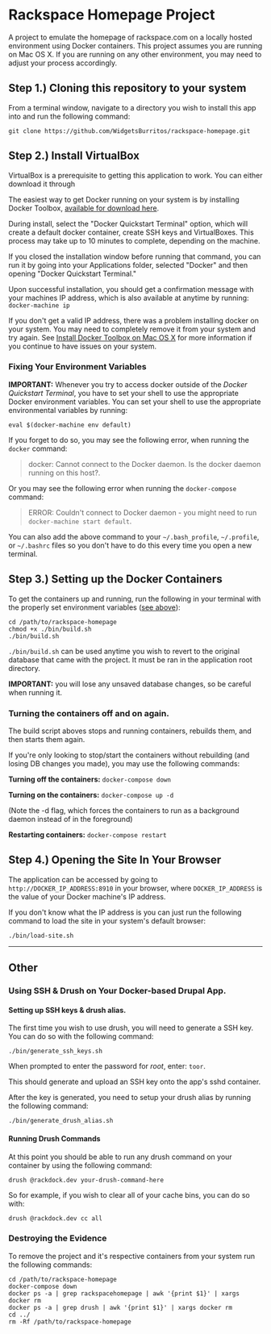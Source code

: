 # Rackspace Homepage Project

A project to emulate the homepage of rackspace.com on a locally hosted environment using Docker containers.
This project assumes you are running on Mac OS X. If you are running on any other environment, you may need
to adjust your process accordingly.

## Step 1.) Cloning this repository to your system

From a terminal window, navigate to a directory you wish to install this app into and run the following command:

`git clone https://github.com/WidgetsBurritos/rackspace-homepage.git`

## Step 2.) Install VirtualBox

VirtualBox is a prerequisite to getting this application to work. You can either download it through

The easiest way to get Docker running on your system is by installing Docker Toolbox, [available for download here](https://www.docker.com/products/docker-toolbox).

During install, select the "Docker Quickstart Terminal" option, which will create a default docker container, create SSH keys and VirtualBoxes.
This process may take up to 10 minutes to complete, depending on the machine.

If you closed the installation window before running that command, you can run it by going into your Applications folder, selected "Docker" and then opening "Docker Quickstart Terminal."

Upon successful installation, you should get a confirmation message with your machines IP address, which is also available at anytime by running:
`docker-machine ip`

If you don't get a valid IP address, there was a problem installing docker on your system. You may need to completely remove it from your system and try again. See [Install Docker Toolbox on Mac OS X](https://docs.docker.com/mac/step_one/) for more information if you continue to have issues on your system.

### Fixing Your Environment Variables

**IMPORTANT:** Whenever you try to access docker outside of the *Docker Quickstart Terminal*, you have to set your shell to use the appropriate Docker environment variables.
You can set your shell to use the appropriate environmental variables by running:

`eval $(docker-machine env default)`

If you forget to do so, you may see the following error, when running the `docker` command:

> docker: Cannot connect to the Docker daemon. Is the docker daemon running on this host?.

Or you may see the following error when running the `docker-compose` command:

> ERROR: Couldn't connect to Docker daemon - you might need to run `docker-machine start default`.

You can also add the above command to your `~/.bash_profile`, `~/.profile`, or `~/.bashrc` files so you don't have to do this every time you open a new terminal.

## Step 3.) Setting up the Docker Containers

To get the containers up and running, run the following in your terminal with the properly set environment variables ([see above](#fixing-your-environment-variables)):
```
cd /path/to/rackspace-homepage
chmod +x ./bin/build.sh
./bin/build.sh
```

`./bin/build.sh` can be used anytime you wish to revert to the original database that came with the project. It must be ran in the application root directory.

**IMPORTANT:** you will lose any unsaved database changes, so be careful when running it.

### Turning the containers off and on again.

The build script aboves stops and running containers, rebuilds them, and then starts them again.

If you're only looking to stop/start the containers without rebuilding (and losing DB changes you made), you may use the following commands:

**Turning off the containers:**
`docker-compose down`

**Turning on the containers:**
`docker-compose up -d`

(Note the -d flag, which forces the containers to run as a background daemon instead of in the foreground)

**Restarting containers:**
`docker-compose restart`


## Step 4.) Opening the Site In Your Browser

The application can be accessed by going to `http://DOCKER_IP_ADDRESS:8910` in your browser, where `DOCKER_IP_ADDRESS` is the value of your Docker machine's IP address.

If you don't know what the IP address is you can just run the following command to load the site in your system's default browser:

`./bin/load-site.sh`


---
## Other

### Using SSH & Drush on Your Docker-based Drupal App.

#### Setting up SSH keys & drush alias.

The first time you wish to use drush, you will need to generate a SSH key. You can do so with the following command:

`./bin/generate_ssh_keys.sh`

When prompted to enter the password for *root*, enter: `toor`.

This should generate and upload an SSH key onto the app's sshd container.

After the key is generated, you need to setup your drush alias by running the following command:

`./bin/generate_drush_alias.sh`

#### Running Drush Commands

At this point you should be able to run any drush command on your container by using the following command:

`drush @rackdock.dev your-drush-command-here`

So for example, if you wish to clear all of your cache bins, you can do so with:

`drush @rackdock.dev cc all`


### Destroying the Evidence

To remove the project and it's respective containers from your system run the following commands:
```
cd /path/to/rackspace-homepage
docker-compose down
docker ps -a | grep rackspacehomepage | awk '{print $1}' | xargs docker rm
docker ps -a | grep drush | awk '{print $1}' | xargs docker rm
cd ../
rm -Rf /path/to/rackspace-homepage
```
